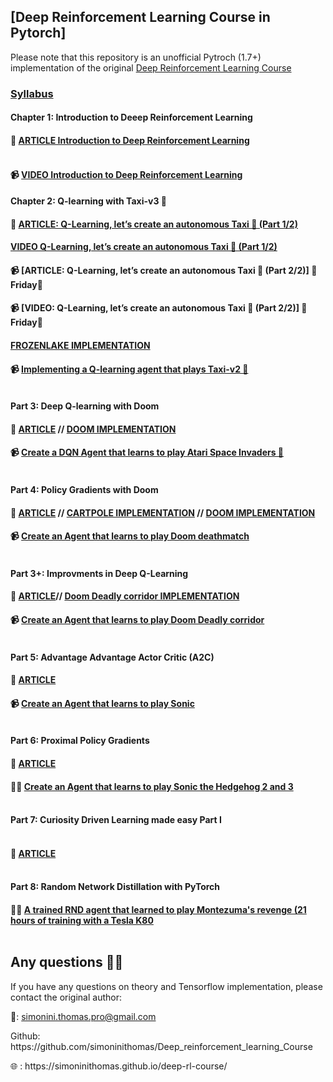 ## [Deep Reinforcement Learning Course in Pytorch]

Please note that this repository is an unofficial Pytroch (1.7+) implementation of the original [Deep Reinforcement Learning Course](https://simoninithomas.github.io/deep-rl-course/)

### <a href="https://simoninithomas.github.io/Deep_reinforcement_learning_Course/">Syllabus</a><br>
#### Chapter 1: Introduction to Deeep Reinforcement Learning 
#### 📜 [ARTICLE Introduction to Deep Reinforcement Learning](https://medium.com/@thomassimonini/an-introduction-to-deep-reinforcement-learning-17a565999c0c?source=friends_link&sk=1b1121ae5d9814a09ca38b47abc7dc61) <br><br>
#### 📹 [VIDEO Introduction to Deep Reinforcement Learning](https://youtu.be/q0BiUn5LiBc)

#### Chapter 2: Q-learning with Taxi-v3 🚕 <br>
#### 📜 [ARTICLE: Q-Learning, let’s create an autonomous Taxi 🚖 (Part 1/2)](https://medium.com/@thomassimonini/q-learning-lets-create-an-autonomous-taxi-part-1-2-3e8f5e764358) 
#### [VIDEO Q-Learning, let’s create an autonomous Taxi 🚖 (Part 1/2)](https://youtu.be/230bR2DrbdE)
#### 📹 [ARTICLE: Q-Learning, let’s create an autonomous Taxi 🚖 (Part 2/2)] 📅Friday📅
#### 📹 [VIDEO: Q-Learning, let’s create an autonomous Taxi 🚖 (Part 2/2)] 📅Friday📅
#### [FROZENLAKE IMPLEMENTATION](https://github.com/simoninithomas/Deep_reinforcement_learning_Course/blob/master/Q%20learning/FrozenLake/Q%20Learning%20with%20FrozenLake.ipynb)<br>
#### 📹 [Implementing a Q-learning agent that plays Taxi-v2 🚕](https://youtu.be/q2ZOEFAaaI0) <br><br>

#### Part 3: Deep Q-learning with Doom <br>
#### 📜 [ARTICLE](https://medium.freecodecamp.org/an-introduction-to-deep-q-learning-lets-play-doom-54d02d8017d8)  //  [DOOM IMPLEMENTATION](https://github.com/simoninithomas/Deep_reinforcement_learning_Course/blob/master/Deep%20Q%20Learning/Doom/Deep%20Q%20learning%20with%20Doom.ipynb)<br>
#### 📹 [Create a DQN Agent that learns to play Atari Space Invaders 👾](https://youtu.be/gCJyVX98KJ4) <br><br>

#### Part 4: Policy Gradients with Doom <br>
#### 📜 [ARTICLE](https://medium.freecodecamp.org/an-introduction-to-policy-gradients-with-cartpole-and-doom-495b5ef2207f) //  [CARTPOLE IMPLEMENTATION](https://github.com/simoninithomas/Deep_reinforcement_learning_Course/blob/master/Policy%20Gradients/Cartpole/Cartpole%20REINFORCE%20Monte%20Carlo%20Policy%20Gradients.ipynb) // [DOOM IMPLEMENTATION](https://github.com/simoninithomas/Deep_reinforcement_learning_Course/blob/master/Policy%20Gradients/Doom/Doom%20REINFORCE%20Monte%20Carlo%20Policy%20gradients.ipynb) <br>
#### 📹 [Create an Agent that learns to play Doom deathmatch](https://www.youtube.com/watch?v=wLTQRuizVyE) <br><br>

#### Part 3+: Improvments in Deep Q-Learning <br>
#### 📜 [ARTICLE](https://medium.freecodecamp.org/improvements-in-deep-q-learning-dueling-double-dqn-prioritized-experience-replay-and-fixed-58b130cc5682)//  [Doom Deadly corridor IMPLEMENTATION](https://github.com/simoninithomas/Deep_reinforcement_learning_Course/blob/master/Dueling%20Double%20DQN%20with%20PER%20and%20fixed-q%20targets/Dueling%20Deep%20Q%20Learning%20with%20Doom%20(%2B%20double%20DQNs%20and%20Prioritized%20Experience%20Replay).ipynb) <br>
#### 📹 [Create an Agent that learns to play Doom Deadly corridor](https://youtu.be/-Ynjw0Vl3i4) <br><br>

#### Part 5: Advantage Advantage Actor Critic (A2C) <br>
#### 📜 [ARTICLE](https://medium.freecodecamp.org/an-intro-to-advantage-actor-critic-methods-lets-play-sonic-the-hedgehog-86d6240171d) <br>
#### 📹 [Create an Agent that learns to play Sonic](https://youtu.be/GCfUdkCL7FQ) <br><br>

#### Part 6: Proximal Policy Gradients <br>
#### 📜 [ARTICLE](https://towardsdatascience.com/proximal-policy-optimization-ppo-with-sonic-the-hedgehog-2-and-3-c9c21dbed5e)<br>
#### 👨‍💻 [Create an Agent that learns to play Sonic the Hedgehog 2 and 3 ](https://github.com/simoninithomas/Deep_reinforcement_learning_Course/tree/master/PPO%20with%20Sonic%20the%20Hedgehog) <br><br>

#### Part 7: Curiosity Driven Learning made easy Part I <br> <br>
#### 📜 [ARTICLE](https://towardsdatascience.com/curiosity-driven-learning-made-easy-part-i-d3e5a2263359) <br> <br>
    
#### Part 8: Random Network Distillation with PyTorch  <br>
#### 👨‍💻 [A trained RND agent that learned to play Montezuma's revenge (21 hours of training with a Tesla K80](https://github.com/simoninithomas/Deep_reinforcement_learning_Course/tree/master/RND%20Montezuma's%20revenge%20PyTorch)  <br> <br>

## Any questions 👨‍💻
<p> If you have any questions on theory and Tensorflow implementation, please contact the original author: </p>
<p> 📧: <a href="mailto:simonini.thomas.pro@gmail.com">simonini.thomas.pro@gmail.com</a>  </p>
<p> Github: https://github.com/simoninithomas/Deep_reinforcement_learning_Course </p>
<p> 🌐 : https://simoninithomas.github.io/deep-rl-course/ </p>
